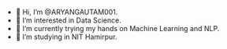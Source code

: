 - 👋 Hi, I’m @ARYANGAUTAM001.
- 👀 I’m interested in Data Science.
- 🌱 I’m currently trying my hands on Machine Learning and NLP.
- 💞️ I’m studying in NIT Hamirpur.

<!---
ARYANGAUTAM001/ARYANGAUTAM001 is a ✨ special ✨ repository because its `README.md` (this file) appears on your GitHub profile.
You can click the Preview link to take a look at your changes.
--->
